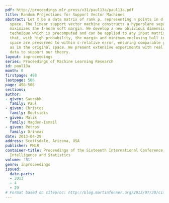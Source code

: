 ```yaml
---
pdf: http://proceedings.mlr.press/v31/paul13a/paul13a.pdf
title: Random Projections for Support Vector Machines
abstract: Let X be a data matrix of rank ρ, representing n points in d-dimensional
  space. The linear support vector machine constructs a hyperplane separator that
  maximizes the 1-norm soft margin. We develop a new oblivious dimension reduction
  technique which is precomputed and can be applied to any input matrix X. We prove
  that, with high probability, the margin and minimum enclosing ball in the feature
  space are preserved to within ε-relative error, ensuring comparable generalization
  as in the original space. We present extensive experiments with real and synthetic
  data to support our theory.
layout: inproceedings
series: Proceedings of Machine Learning Research
id: paul13a
month: 0
firstpage: 498
lastpage: 506
page: 498-506
sections: 
author:
- given: Saurabh
  family: Paul
- given: Christos
  family: Boutsidis
- given: Malik
  family: Magdon-Ismail
- given: Petros
  family: Drineas
date: 2013-04-29
address: Scottsdale, Arizona, USA
publisher: PMLR
container-title: Proceedings of the Sixteenth International Conference on Artificial
  Intelligence and Statistics
volume: '31'
genre: inproceedings
issued:
  date-parts:
  - 2013
  - 4
  - 29
# Format based on citeproc: http://blog.martinfenner.org/2013/07/30/citeproc-yaml-for-bibliographies/
---
```

